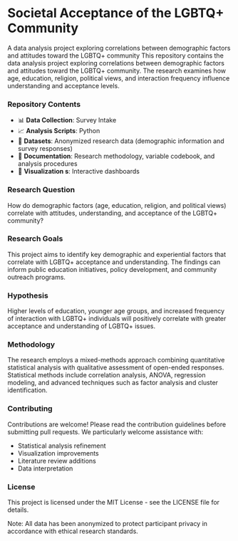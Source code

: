 # Societal Acceptance of the LGBTQ+ Community
A data analysis project exploring correlations between demographic factors and attitudes toward the LGBTQ+ community
This repository contains the data analysis project exploring correlations between demographic factors and attitudes toward the LGBTQ+ community. The research examines how age, education, religion, political views, and interaction frequency influence understanding and acceptance levels.

### Repository Contents

- 📊 **Data Collection**: Survey Intake
- 📈 **Analysis Scripts**: Python
- 📁 **Datasets**: Anonymized research data (demographic information and survey responses)
- 📑 **Documentation**: Research methodology, variable codebook, and analysis procedures
- 📌 **Visualization s**: Interactive dashboards

### Research Question
How do demographic factors (age, education, religion, and political views) correlate with attitudes, understanding, and acceptance of the LGBTQ+ community?

### Research Goals

This project aims to identify key demographic and experiential factors that correlate with LGBTQ+ acceptance and understanding. The findings can inform public education initiatives, policy development, and community outreach programs.

### Hypothesis

Higher levels of education, younger age groups, and increased frequency of interaction with LGBTQ+ individuals will positively correlate with greater acceptance and understanding of LGBTQ+ issues.

### Methodology

The research employs a mixed-methods approach combining quantitative statistical analysis with qualitative assessment of open-ended responses. Statistical methods include correlation analysis, ANOVA, regression modeling, and advanced techniques such as factor analysis and cluster identification.

### Contributing

Contributions are welcome! Please read the contribution guidelines before submitting pull requests. We particularly welcome assistance with:

- Statistical analysis refinement
- Visualization improvements
- Literature review additions
- Data interpretation

### License

This project is licensed under the MIT License - see the LICENSE file for details.

Note: All data has been anonymized to protect participant privacy in accordance with ethical research standards.
